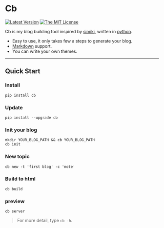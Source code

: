 # Cb

[![Latest Version](http://img.shields.io/badge/pypi-v1.0-blue.svg?style=flat)](https://pypi.python.org/pypi/cb)
[![The MIT License](http://img.shields.io/badge/license-MIT-red.svg?style=flat)](https://github.com/wlwang41/cb/blob/master/LICENSE)

Cb is my blog building tool inspired by [simiki](https://github.com/tankywoo/simiki), written in [python](https://www.python.org/).

* Easy to use, it only takes few a steps to generate your blog.
* [Markdown](http://daringfireball.net/projects/markdown/) support.
* You can write your own themes.

-----

## Quick Start

### Install

    pip install cb

### Update

    pip install --upgrade cb

### Init your blog

    mkdir YOUR_BLOG_PATH && cb YOUR_BLOG_PATH
    cb init

### New topic

    cb new -t 'first blog' -c 'note'

### Build to html

    cb build

### preview

    cb server

> For more detail, type `cb -h`.
